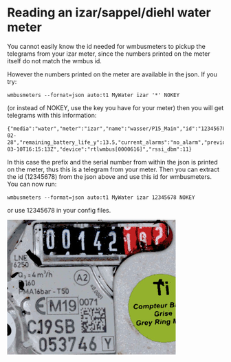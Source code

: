 Reading an izar/sappel/diehl water meter
========================================

You cannot easily know the id needed for wmbusmeters
to pickup the telegrams from your izar meter, since
the numbers printed on the meter itself do not match the wmbus id.

However the numbers printed on the meter are available in the json.
If you try:

```
wmbusmeters --fornat=json auto:t1 MyWater izar '*' NOKEY
```

(or instead of NOKEY, use the key you have for your meter) then you will get telegrams with this information:

```
{"media":"water","meter":"izar","name":"wasser/P15_Main","id":"12345678","prefix":"C19SB","serial_number":"053746","total_m3":251.887,"last_month_total_m3":249.493,"last_month_measure_date":"2021-02-28","remaining_battery_life_y":13.5,"current_alarms":"no_alarm","previous_alarms":"no_alarm","transmit_period_s":8,"manufacture_year":"2019","timestamp":"2021-03-10T16:15:13Z","device":"rtlwmbus[0000616]","rssi_dbm":11}
```

In this case the prefix and the serial number from within the json is
printed on the meter, thus this is a telegram from your meter. Then
you can extract the id (12345678) from the json above and use this id
for wmbusmeters. You can now run:

```
wmbusmeters --format=json auto:t1 MyWater izar 12345678 NOKEY
```

or use 12345678 in your config files.

![Water meter](img/izarwatermeter.jpg?raw=true)